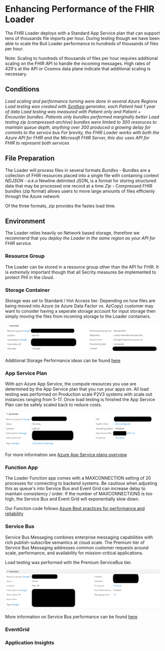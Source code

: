 # Enhancing Performance of the FHIR Loader

The FHIR Loader deploys with a Standard App Service plan that can support tens of thousands file imports per hour.  During testing though we have been able to scale the Buil Loader performance to hundreds of thousands of files per hour.  

Note:  Scaling to hundreds of thousands of files per hour requires additional scaling on the FHIR API to handle the incoming messages.  High rates of 429's at the API or Cosmos data plane indicate that additional scaling is necessary. 

## Conditions 
_Load scaling and performance turning were done in several Azure Regions_
_Load testing was created with [Synthea](https://github.com/synthetichealth/synthea) generator, each Patient had 1 year of data_ 
_Load testing was measured with Patient only and Patient + Encounter bundles.  Patients only bundles performed marginally better_
_Load testing zip (compressed-archive) bundles were limited to 300 resoruces to maintain queue depth, anything over 300 produced a growing delay for commits to the service bus_
_For brevity, the FHIR Loader works with both the Azure API for FHIR and the Microsoft FHIR Server, this doc uses API for FHIR to represent both services_ 

## File Preparation 
The Loader will process files in several formats 
_Bundles_ - Bundles are a collection of FHIR resources placed into a single file with containing context  
_NDJSON_ - _a.k.a_ Newline delimited JSON, is a format for storing structured data that may be processed one record at a time
_Zip_ - Compressed FHIR bundles (zip format) allows users to move large amounts of files efficienly through the Azure network

Of the three formats, _zip_ provides the fastes load time.

## Environment 
The Loader relies heavily on Network based storage, therefore we recommend that you _deploy the Loader in the same region as your API for FHIR service_.

### Resource Group 
The Loader can be stored in a resource group other than the API for FHIR.  It is _extremely_ important though that all Secrity measures be implemented to protect PHI in the cloud.

### Storage Container 
Storage was set to Standard / Hot Access tier.  Depending on how files are being moved into Azure (ie Azure Data Factor vs. AzCopy) customer may want to consider having a seperate storage account for input storage then simply moving the files from incoming storage to the Loader containers. 

![storage-env](images/storage-env.png)

Additional Storage Performance ideas can be found [here](https://docs.microsoft.com/en-us/azure/storage/blobs/storage-performance-checklist) 

### App Service Plan 
With azn Azure App Service, the compute resources you use are determined by the App Service plan that you run your apps on.  All load testing was performed on Production scale P2V3 systems with scale out instances ranging from 5-17.  Once load testing is finished the App Service Plan can be safely scaled back to reduce costs.  

![app-env](images/app-env.png)

For more information see [Azure App Service plans overview](https://docs.microsoft.com/en-us/azure/app-service/overview-hosting-plans)


### Function App
The Loader Function app comes with a MAXCONNECTION setting of 20 processes for connecting to backend systems.  Be cautious when adjusting this as queue's into Service Bus and Event Grid can increase delay to maintain consistency / order.  If the number of MAXCONNECTIONS is too high, the Service Bus and Event Grid will exponentially slow down. 

Our Function code follows [Azure Best practices for performance and reliability](https://docs.microsoft.com/en-us/azure/azure-functions/functions-best-practices)


### Service Bus 
Service Bus Messaging combines enterprise messaging capabilities with rich publish-subscribe semantics at cloud scale.  The Premium tier of Service Bus Messaging addresses common customer requests around scale, performance, and availability for mission-critical applications. 

Load testing was performed with the Premium ServiceBus tier.

![service bus](images/sb-env.png)
 
More information on Service Bus performance can be found [here](https://docs.microsoft.com/en-us/azure/service-bus-messaging/service-bus-premium-messaging)


### EventGrid 


### Application Insights 

